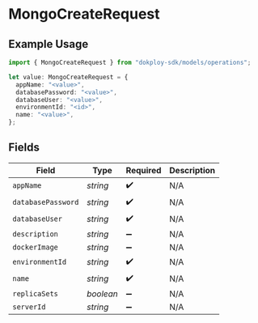 # MongoCreateRequest

## Example Usage

```typescript
import { MongoCreateRequest } from "dokploy-sdk/models/operations";

let value: MongoCreateRequest = {
  appName: "<value>",
  databasePassword: "<value>",
  databaseUser: "<value>",
  environmentId: "<id>",
  name: "<value>",
};
```

## Fields

| Field              | Type               | Required           | Description        |
| ------------------ | ------------------ | ------------------ | ------------------ |
| `appName`          | *string*           | :heavy_check_mark: | N/A                |
| `databasePassword` | *string*           | :heavy_check_mark: | N/A                |
| `databaseUser`     | *string*           | :heavy_check_mark: | N/A                |
| `description`      | *string*           | :heavy_minus_sign: | N/A                |
| `dockerImage`      | *string*           | :heavy_minus_sign: | N/A                |
| `environmentId`    | *string*           | :heavy_check_mark: | N/A                |
| `name`             | *string*           | :heavy_check_mark: | N/A                |
| `replicaSets`      | *boolean*          | :heavy_minus_sign: | N/A                |
| `serverId`         | *string*           | :heavy_minus_sign: | N/A                |